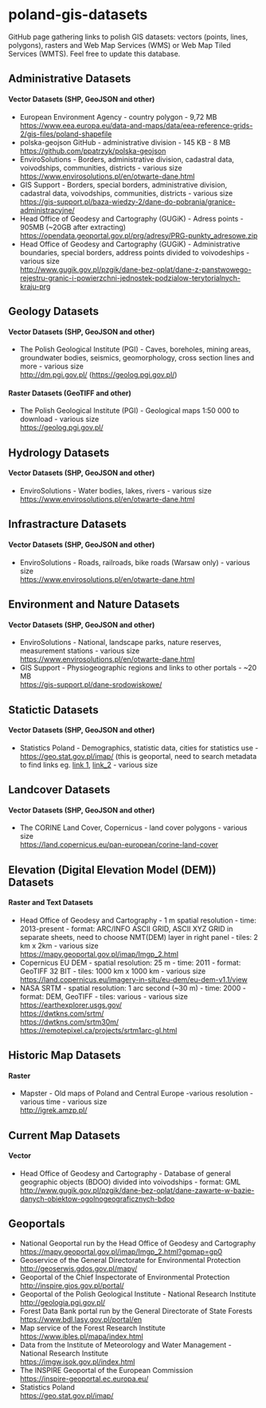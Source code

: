 # poland-gis-datasets
GitHub page gathering links to polish GIS datasets: vectors (points, lines, polygons), rasters and Web Map Services (WMS) or Web Map Tiled Services (WMTS). Feel free to update this database.

## Administrative Datasets
#### Vector Datasets (SHP, GeoJSON and other)
- European Environment Agency - country polygon - 9,72 MB<br /> 
https://www.eea.europa.eu/data-and-maps/data/eea-reference-grids-2/gis-files/poland-shapefile
- polska-geojson GitHub - administrative division  - 145 KB - 8 MB <br /> 
https://github.com/ppatrzyk/polska-geojson
- EnviroSolutions - Borders, administrative division, cadastral data, voivodships, communities, districts  - various size<br />
https://www.envirosolutions.pl/en/otwarte-dane.html
- GIS Support - Borders, special borders, administrative division, cadastral data, voivodships, communities, districts - various size <br />
 https://gis-support.pl/baza-wiedzy-2/dane-do-pobrania/granice-administracyjne/
- Head Office of Geodesy and Cartography (GUGiK) - Adress points - 905MB (~20GB after extracting) <br />
https://opendata.geoportal.gov.pl/prg/adresy/PRG-punkty_adresowe.zip
- Head Office of Geodesy and Cartography (GUGiK)  - Administrative boundaries, special borders, address points divided to voivodeships - various size<br />
http://www.gugik.gov.pl/pzgik/dane-bez-oplat/dane-z-panstwowego-rejestru-granic-i-powierzchni-jednostek-podzialow-terytorialnych-kraju-prg

## Geology Datasets
#### Vector Datasets (SHP, GeoJSON and other)
- The Polish Geological Institute (PGI) - Caves, boreholes, mining areas, groundwater bodies, seismics, geomorphology, cross section lines and more - various size<br />
http://dm.pgi.gov.pl/ (https://geolog.pgi.gov.pl/)

#### Raster Datasets (GeoTIFF and other)
- The Polish Geological Institute (PGI) - Geological maps 1:50 000 to download - various size<br />
https://geolog.pgi.gov.pl/

## Hydrology Datasets
#### Vector Datasets (SHP, GeoJSON and other)
- EnviroSolutions - Water bodies, lakes, rivers - various size<br/>
https://www.envirosolutions.pl/en/otwarte-dane.html

## Infrastracture Datasets
#### Vector Datasets (SHP, GeoJSON and other)
- EnviroSolutions - Roads, railroads, bike roads (Warsaw only) - various size<br />
https://www.envirosolutions.pl/en/otwarte-dane.html

## Environment and Nature Datasets
#### Vector Datasets (SHP, GeoJSON and other)
- EnviroSolutions - National, landscape parks, nature reserves, measurement stations - various size<br />
https://www.envirosolutions.pl/en/otwarte-dane.html
- GIS Support - Physiogeographic regions and links to other portals - ~20 MB<br />
https://gis-support.pl/dane-srodowiskowe/

## Statictic Datasets
#### Vector Datasets (SHP, GeoJSON and other)
- Statistics Poland - Demographics, statistic data, cities for statistics use -  https://geo.stat.gov.pl/imap/ (this is geoportal, need to search metadata to find links eg. [link 1](http://geo.stat.gov.pl/atom_web-0.1.0/download/?fileId=33d3e42d631f6d294837a7cf68d6c332&name=SU_BREC_2020_OBW.zip), [link_2](http://geo.stat.gov.pl/atom_web-0.1.0/download/?fileId=0a9505c91b1ba368455026a09e183163&name=SU_BREC_2020_REJ.zip) - various size

## Landcover Datasets
#### Vector Datasets (SHP, GeoJSON and other)
- The CORINE Land Cover, Copernicus - land cover polygons - various size<br />
https://land.copernicus.eu/pan-european/corine-land-cover

## Elevation (Digital Elevation Model (DEM)) Datasets
#### Raster and Text Datasets
- Head Office of Geodesy and Cartography - 1 m spatial resolution - time: 2013-present - format: ARC/INFO ASCII GRID, ASCII XYZ GRID in separate sheets, need to choose NMT(DEM) layer in right panel - tiles: 2 km x 2km - various size<br />
https://mapy.geoportal.gov.pl/imap/Imgp_2.html
- Copernicus EU DEM - spatial resolution: 25 m - time: 2011 - format: GeoTIFF 32 BIT - tiles: 1000 km x 1000 km - various size<br />
https://land.copernicus.eu/imagery-in-situ/eu-dem/eu-dem-v1.1/view
- NASA SRTM - spatial resolution: 1 arc second (~30 m) - time: 2000 - format: DEM, GeoTIFF - tiles: various - various size<br /> https://earthexplorer.usgs.gov/<br /> 
https://dwtkns.com/srtm/<br /> 
https://dwtkns.com/srtm30m/<br />
https://remotepixel.ca/projects/srtm1arc-gl.html<br />

## Historic Map Datasets
#### Raster
- Mapster - Old maps of Poland and Central Europe -various resolution - various time - various size<br />
http://igrek.amzp.pl/

## Current Map Datasets
#### Vector
- Head Office of Geodesy and Cartography - Database of general geographic objects (BDOO) divided into voivodships - format: GML
http://www.gugik.gov.pl/pzgik/dane-bez-oplat/dane-zawarte-w-bazie-danych-obiektow-ogolnogeograficznych-bdoo

## Geoportals
- National Geoportal run by the Head Office of Geodesy and Cartography<br />
https://mapy.geoportal.gov.pl/imap/Imgp_2.html?gpmap=gp0
- Geoservice of the General Directorate for Environmental Protection<br />
http://geoserwis.gdos.gov.pl/mapy/
- Geoportal of the Chief Inspectorate of Environmental Protection<br />
http://inspire.gios.gov.pl/portal/
- Geoportal of the Polish Geological Institute - National Research Institute<br />
http://geologia.pgi.gov.pl/
- Forest Data Bank portal run by the General Directorate of State Forests<br />
https://www.bdl.lasy.gov.pl/portal/en
- Map service of the Forest Research Institute<br />
https://www.ibles.pl/mapa/index.html
- Data from the Institute of Meteorology and Water Management - National Research Institute<br />
https://imgw.isok.gov.pl/index.html
- The INSPIRE Geoportal of the European Commission<br />
https://inspire-geoportal.ec.europa.eu/
- Statistics Poland<br />
https://geo.stat.gov.pl/imap/

